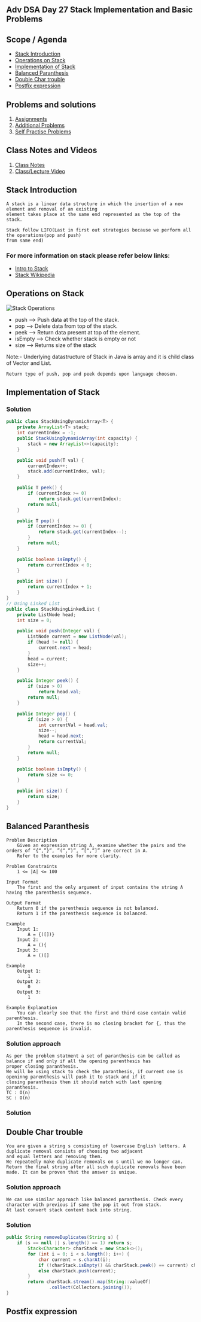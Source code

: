 
## Adv DSA Day 27 Stack Implementation and Basic Problems

## Scope / Agenda
- [Stack Introduction](#stack-introduction)
- [Operations on Stack](#operations-on-stack)
- [Implementation of Stack](#implementation-of-stack)
- [Balanced Paranthesis](#balanced-paranthesis)
- [Double Char trouble](#double-char-trouble)
- [Postfix expression](#postfix-expression)

## Problems and solutions
1. [Assignments](https://github.com/rajpiyush220/Algorithms/tree/master/problems/src/main/java/com/learning/scaler/advance/module3/stack1/assignment)
2. [Additional Problems](https://github.com/rajpiyush220/Algorithms/tree/master/problems/src/main/java/com/learning/scaler/advance/module3/stack1/additional)
3. [Self Practise Problems](https://github.com/rajpiyush220/Algorithms/tree/master/problems/src/main/java/com/learning/scaler/advance/module3/stack1/lecture)

## Class Notes and Videos
1. [Class Notes](https://github.com/rajpiyush220/Algorithms/blob/master/Notes/class_Notes/Advance%20DSA%20Notes/27%20Stack%20Implementation%20and%20Basic%20Problems.pdf)
2. [Class/Lecture Video](https://youtu.be/oZ06N3evwrY)


## Stack Introduction
    A stack is a linear data structure in which the insertion of a new element and removal of an existing 
    element takes place at the same end represented as the top of the stack.

    Stack follow LIFO(Last in first out strategies because we perform all the operations(pop and push) 
    from same end)

### For more information on stack please refer below links:
* [Intro to Stack](https://www.geeksforgeeks.org/introduction-to-stack-data-structure-and-algorithm-tutorials/)
* [Stack Wikipedia](https://en.wikipedia.org/wiki/Stack_(abstract_data_type))

## Operations on Stack
![Stack Operations](../../../images/StackOperations.gif?raw=true)

 * push --> Push data at the top of the stack.
 * pop --> Delete data from top of the stack.
 * peek --> Return data present at top of the element.
 * isEmpty --> Check whether stack is empty or not
 * size --> Returns size of the stack

 Note:- 
    Underlying datastructure of Stack in Java is array and it is child class of Vector and List.

    Return type of push, pop and peek depends upon language choosen.

## Implementation of Stack
### Solution
```java
public class StackUsingDynamicArray<T> {
    private ArrayList<T> stack;
    int currentIndex = -1;
    public StackUsingDynamicArray(int capacity) {
        stack = new ArrayList<>(capacity);
    }

    public void push(T val) {
        currentIndex++;
        stack.add(currentIndex, val);
    }

    public T peek() {
        if (currentIndex >= 0)
            return stack.get(currentIndex);
        return null;
    }

    public T pop() {
        if (currentIndex >= 0) {
            return stack.get(currentIndex--);
        }
        return null;
    }

    public boolean isEmpty() {
        return currentIndex < 0;
    }

    public int size() {
        return currentIndex + 1;
    }
}
// Using Linked List
public class StackUsingLinkedList {
    private ListNode head;
    int size = 0;

    public void push(Integer val) {
        ListNode current = new ListNode(val);
        if (head != null) {
            current.next = head;
        }
        head = current;
        size++;
    }

    public Integer peek() {
        if (size > 0)
            return head.val;
        return null;
    }

    public Integer pop() {
        if (size > 0) {
            int currentVal = head.val;
            size--;
            head = head.next;
            return currentVal;
        }
        return null;
    }

    public boolean isEmpty() {
        return size <= 0;
    }

    public int size() {
        return size;
    }
}
```
## Balanced Paranthesis
    Problem Description
        Given an expression string A, examine whether the pairs and the orders of “{“,”}”, ”(“,”)”, ”[“,”]” are correct in A.
        Refer to the examples for more clarity.

    Problem Constraints
        1 <= |A| <= 100

    Input Format
        The first and the only argument of input contains the string A having the parenthesis sequence.

    Output Format
        Return 0 if the parenthesis sequence is not balanced.
        Return 1 if the parenthesis sequence is balanced.

    Example
        Input 1:
            A = {([])}
        Input 2:
            A = (){
        Input 3:
            A = ()[]

    Example
        Output 1:
            1
        Output 2:
            0
        Output 3:
            1

    Example Explanation
        You can clearly see that the first and third case contain valid parenthesis.
        In the second case, there is no closing bracket for {, thus the parenthesis sequence is invalid.

### Solution approach
    As per the problem statment a set of paranthesis can be called as balance if and only if all the opening parenthesis has 
    proper closing paranthesis.
    We will be using stack to check the paranthesis, if current one is openinng parenthesis will push it to stack and if it 
    closing paranthesis then it should match with last opening paranthesis.
    TC : O(n)
    SC : O(n)

### Solution


## Double Char trouble
    You are given a string s consisting of lowercase English letters. A duplicate removal consists of choosing two adjacent 
    and equal letters and removing them.
    We repeatedly make duplicate removals on s until we no longer can.
    Return the final string after all such duplicate removals have been made. It can be proven that the answer is unique.
    
### Solution approach
    We can use similar approach like balanced paranthesis. Check every character with previous if same the pop it out from stack. 
    At last convert stack content back into string.
### Solution
```java
public String removeDuplicates(String s) {
    if (s == null || s.length() == 1) return s;
        Stack<Character> charStack = new Stack<>();
        for (int i = 0; i < s.length(); i++) {
            char current = s.charAt(i);
            if (!charStack.isEmpty() && charStack.peek() == current) charStack.pop();
            else charStack.push(current);
        }
        return charStack.stream().map(String::valueOf)
                .collect(Collectors.joining());
}
```
## Postfix expression